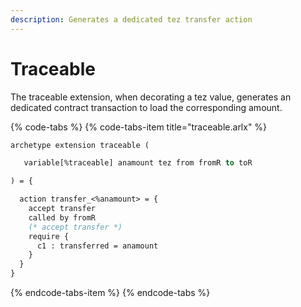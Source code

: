 ```yaml
---
description: Generates a dedicated tez transfer action
---
```


# Traceable

The traceable extension, when decorating a tez value, generates an dedicated contract transaction to load the corresponding amount.

{% code-tabs %}
{% code-tabs-item title="traceable.arlx" %}
```ocaml
archetype extension traceable (

   variable[%traceable] anamount tez from fromR to toR

) = {

  action transfer_<%anamount> = {
    accept transfer
    called by fromR
    (* accept transfer *)
    require {
      c1 : transferred = anamount
    }
  }
}
```
{% endcode-tabs-item %}
{% endcode-tabs %}

